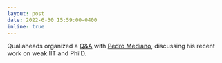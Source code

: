 ```yaml
---
layout: post
date: 2022-6-30 15:59:00-0400
inline: true
---
```


Qualiaheads organized a <a href='https://drive.google.com/file/d/1oIcolPtPmq9euLXqWc1nAdBE79QZaF5x/view'>Q&A</a> with <a href='https://pmediano.gitlab.io/'>Pedro Mediano</a>, discussing his recent work on weak IIT and PhiID.